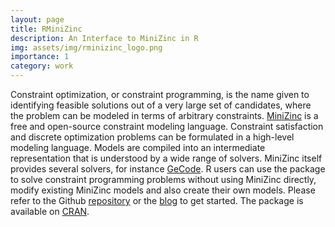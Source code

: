 ```yaml
---
layout: page
title: RMiniZinc
description: An Interface to MiniZinc in R
img: assets/img/rminizinc_logo.png
importance: 1
category: work
---
```


Constraint optimization, or constraint programming, is the name given to identifying feasible solutions out of a very large set of candidates, where the problem can be modeled in terms of arbitrary constraints. <a href="https://www.minizinc.org/">MiniZinc</a> is a free and open-source constraint modeling language. Constraint satisfaction and discrete optimization problems can be formulated in a high-level modeling language. Models are compiled into an intermediate representation that is understood by a wide range of solvers. MiniZinc itself provides several solvers, for instance <a href="https://www.gecode.org/">GeCode</a>. R users can use the package to solve constraint programming problems without using MiniZinc directly, modify existing MiniZinc models and also create their own models. Please refer to the Github <a href="https://github.com/acharaakshit/RMiniZinc">repository</a> or the <a href="https://rviews.rstudio.com/2021/02/15/r-interface-for-minizinc/">blog</a> to get started. The package is available on <a href="https://cran.r-project.org/web/packages/rminizinc/index.html">CRAN</a>.
